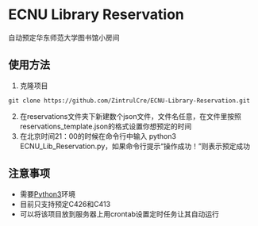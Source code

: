 # ECNU Library Reservation

自动预定华东师范大学图书馆小房间

## 使用方法
1. 克隆项目

```
git clone https://github.com/ZintrulCre/ECNU-Library-Reservation.git
```

2. 在reservations文件夹下新建数个json文件，文件名任意，在文件里按照reservations_template.json的格式设置你想预定的时间
3. 在北京时间21：00的时候在命令行中输入 python3 ECNU_Lib_Reservation.py，如果命令行提示“操作成功！”则表示预定成功

## 注意事项
- 需要[Python3](https://www.python.org/downloads/)环境
- 目前只支持预定C426和C413
- 可以将该项目放到服务器上用crontab设置定时任务让其自动运行
